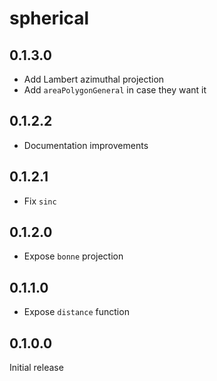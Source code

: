 # spherical

## 0.1.3.0

  * Add Lambert azimuthal projection
  * Add `areaPolygonGeneral` in case they want it

## 0.1.2.2

  * Documentation improvements

## 0.1.2.1

  * Fix `sinc`

## 0.1.2.0

  * Expose `bonne` projection

## 0.1.1.0

  * Expose `distance` function

## 0.1.0.0

Initial release
